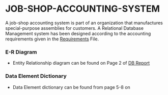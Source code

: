 # JOB-SHOP-ACCOUNTING-SYSTEM

A job-shop accounting system is part of an organization that manufactures special-purpose assemblies for customers. 
A Relational Database Management system has been designed according to the accounting requirements given in the [Requirements](./Requirements.pdf) File.

### E-R Diagram

* Entity Relationship diagram can be found on Page 2 of [DB Report](./Appidi_Harinadh_IP_REPORT.pdf#page=2)

### Data Element Dictionary
* Data Element dictionary can be found from page 5-8 on 
